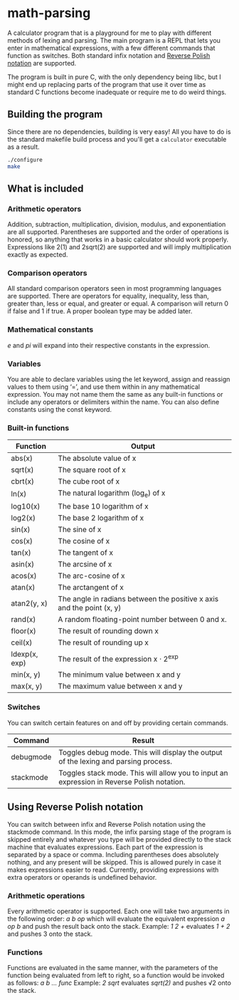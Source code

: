 # math-parsing

A calculator program that is a playground for me to play with different methods of lexing and parsing. The main program is a REPL that lets you enter in mathematical expressions, with a few different commands that function as switches. Both standard infix notation and [Reverse Polish notation](https://en.wikipedia.org/wiki/Reverse_Polish_notation) are supported.

The program is built in pure C, with the only dependency being libc, but I might end up replacing parts of the program that use it over time as standard C functions become inadequate or require me to do weird things.

## Building the program

Since there are no dependencies, building is very easy! All you have to do is the standard makefile build process and you'll get a `calculator` executable as a result.

```sh
./configure
make
```

## What is included

### Arithmetic operators

Addition, subtraction, multiplication, division, modulus, and exponentiation are all supported. Parentheses are supported and the order of operations is honored, so anything that works in a basic calculator should work properly. Expressions like 2(1) and 2sqrt(2) are supported and will imply multiplication exactly as expected.

### Comparison operators

All standard comparison operators seen in most programming languages are supported. There are operators for equality, inequality, less than, greater than, less or equal, and greater or equal. A comparison will return 0 if false and 1 if true. A proper boolean type may be added later.

### Mathematical constants

*e* and *pi* will expand into their respective constants in the expression.

### Variables

You are able to declare variables using the let keyword, assign and reassign values to them using ‘=’, and use them within in any mathematical expression. You may not name them the same as any built-in functions or include any operators or delimiters within the name. You can also define constants using the const keyword.

### Built-in functions

| Function      | Output                                                       |
| ------------- | ------------------------------------------------------------ |
| abs(x)        | The absolute value of x                                      |
| sqrt(x)       | The square root of x                                         |
| cbrt(x)       | The cube root of x                                           |
| ln(x)         | The natural logarithm (log<sub>e</sub>) of x                 |
| log10(x)      | The base 10 logarithm of x                                   |
| log2(x)       | The base 2 logarithm of x                                    |
| sin(x)        | The sine of x                                                |
| cos(x)        | The cosine of x                                              |
| tan(x)        | The tangent of x                                             |
| asin(x)       | The arcsine of x                                             |
| acos(x)       | The arc-cosine of x                                          |
| atan(x)       | The arctangent of x                                          |
| atan2(y, x)   | The angle in radians between the positive x axis and the point (x, y) |
| rand(x)       | A random floating-point number between 0 and x.              |
| floor(x)      | The result of rounding down x                                |
| ceil(x)       | The result of rounding up x                                  |
| ldexp(x, exp) | The result of the expression x ⋅ 2<sup>exp</sup>             |
| min(x, y)     | The minimum value between x and y                            |
| max(x, y)     | The maximum value between x and y                            |

### Switches

You can switch certain features on and off by providing certain commands.

| Command   | Result                                                       |
| --------- | ------------------------------------------------------------ |
| debugmode | Toggles debug mode. This will display the output of the lexing and parsing process. |
| stackmode | Toggles stack mode. This will allow you to input an expression in Reverse Polish notation. |



## Using Reverse Polish notation

You can switch between infix and Reverse Polish notation using the stackmode command. In this mode, the infix parsing stage of the program is skipped entirely and whatever you type will be provided directly to the stack machine that evaluates expressions. Each part of the expression is separated by a space or comma. Including parentheses does absolutely nothing, and any present will be skipped. This is allowed purely in case it makes expressions easier to read. Currently, providing expressions with extra operators or operands is undefined behavior.

### Arithmetic operations

Every arithmetic operator is supported. Each one will take two arguments in the following order: *a b op*
which will evaluate the equivalent expression *a op b* and push the result back onto the stack.
Example: *1 2 +* evaluates *1 + 2* and pushes 3 onto the stack.

### Functions

Functions are evaluated in the same manner, with the parameters of the function being evaluated from left to right, so a function would be invoked as follows: *a b ... func*
Example: *2 sqrt* evaluates *sqrt(2)* and pushes √2 onto the stack.
